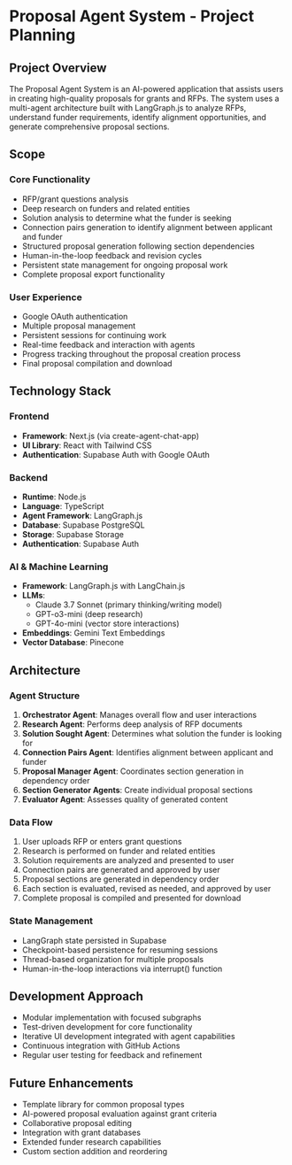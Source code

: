 # Proposal Agent System - Project Planning

## Project Overview
The Proposal Agent System is an AI-powered application that assists users in creating high-quality proposals for grants and RFPs. The system uses a multi-agent architecture built with LangGraph.js to analyze RFPs, understand funder requirements, identify alignment opportunities, and generate comprehensive proposal sections.

## Scope

### Core Functionality
- RFP/grant questions analysis
- Deep research on funders and related entities
- Solution analysis to determine what the funder is seeking
- Connection pairs generation to identify alignment between applicant and funder
- Structured proposal generation following section dependencies
- Human-in-the-loop feedback and revision cycles
- Persistent state management for ongoing proposal work
- Complete proposal export functionality

### User Experience
- Google OAuth authentication
- Multiple proposal management
- Persistent sessions for continuing work
- Real-time feedback and interaction with agents
- Progress tracking throughout the proposal creation process
- Final proposal compilation and download

## Technology Stack

### Frontend
- **Framework**: Next.js (via create-agent-chat-app)
- **UI Library**: React with Tailwind CSS
- **Authentication**: Supabase Auth with Google OAuth

### Backend
- **Runtime**: Node.js
- **Language**: TypeScript
- **Agent Framework**: LangGraph.js
- **Database**: Supabase PostgreSQL
- **Storage**: Supabase Storage
- **Authentication**: Supabase Auth

### AI & Machine Learning
- **Framework**: LangGraph.js with LangChain.js
- **LLMs**: 
  - Claude 3.7 Sonnet (primary thinking/writing model)
  - GPT-o3-mini (deep research)
  - GPT-4o-mini (vector store interactions)
- **Embeddings**: Gemini Text Embeddings
- **Vector Database**: Pinecone

## Architecture

### Agent Structure
1. **Orchestrator Agent**: Manages overall flow and user interactions
2. **Research Agent**: Performs deep analysis of RFP documents
3. **Solution Sought Agent**: Determines what solution the funder is looking for
4. **Connection Pairs Agent**: Identifies alignment between applicant and funder
5. **Proposal Manager Agent**: Coordinates section generation in dependency order
6. **Section Generator Agents**: Create individual proposal sections
7. **Evaluator Agent**: Assesses quality of generated content

### Data Flow
1. User uploads RFP or enters grant questions
2. Research is performed on funder and related entities
3. Solution requirements are analyzed and presented to user
4. Connection pairs are generated and approved by user
5. Proposal sections are generated in dependency order
6. Each section is evaluated, revised as needed, and approved by user
7. Complete proposal is compiled and presented for download

### State Management
- LangGraph state persisted in Supabase
- Checkpoint-based persistence for resuming sessions
- Thread-based organization for multiple proposals
- Human-in-the-loop interactions via interrupt() function

## Development Approach
- Modular implementation with focused subgraphs
- Test-driven development for core functionality
- Iterative UI development integrated with agent capabilities
- Continuous integration with GitHub Actions
- Regular user testing for feedback and refinement

## Future Enhancements
- Template library for common proposal types
- AI-powered proposal evaluation against grant criteria
- Collaborative proposal editing
- Integration with grant databases
- Extended funder research capabilities
- Custom section addition and reordering